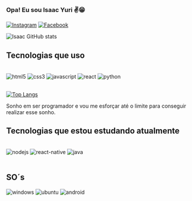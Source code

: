 ### Opa! Eu sou Isaac Yuri ✌😁

[![Instagram](https://img.shields.io/badge/Instagram-E4405F?style=for-the-badge&logo=instagram&logoColor=white)](https://www.instagram.com/isaac_yuri.py/)
[![Facebook](https://img.shields.io/badge/Facebook-1877F2?style=for-the-badge&logo=facebook&logoColor=white)](https://www.facebook.com/isaac.yuri.5)

![Isaac GitHub stats](https://github-readme-stats.vercel.app/api?username=Isaac-Yuri&show_icons=true&theme=dracula)

## Tecnologias que uso 

<div style="display: inline_block"><br>
    <img align='center' alt="html5" src="https://img.shields.io/badge/HTML5-E34F26?style=for-the-badge&logo=html5&logoColor=white" />
    <img align='center' alt="css3" src="https://img.shields.io/badge/CSS3-1572B6?style=for-the-badge&logo=css3&logoColor=white" />
    <img align='center' alt="javascript" src="https://img.shields.io/badge/JavaScript-F7DF1E?style=for-the-badge&logo=javascript&logoColor=black" />
    <img align='center' alt="react" src="https://img.shields.io/badge/React-20232A?style=for-the-badge&logo=react&logoColor=61DAFB" />
    <img align='center' alt="python" src="https://img.shields.io/badge/Python-3776AB?style=for-the-badge&logo=python&logoColor=white" />
</div><br>

[![Top Langs](https://github-readme-stats.vercel.app/api/top-langs/?username=Isaac-Yuri&layout=compact)]()

Sonho em ser programador e vou me esforçar até o limite para conseguir realizar esse sonho. 

## Tecnologias que estou estudando atualmente
<div style='display: inline-block'>
    <br>
    <img align='center' alt="nodejs" src="https://img.shields.io/badge/Node.js-43853D?style=for-the-badge&logo=node.js&logoColor=white"/>
    <img align='center' alt="react-native" src="https://img.shields.io/badge/React_Native-20232A?style=for-the-badge&logo=react&logoColor=61DAFB" />
    <img align='center' alt="java" src="https://img.shields.io/badge/Java-ED8B00?style=for-the-badge&logo=java&logoColor=white"/><br><br>
</div>


## SO´s
<div style='display: inline-block'>
    <img align='center' alt="windows" src="https://img.shields.io/badge/Windows-0078D6?style=for-the-badge&logo=windows&logoColor=white"/>
    <img align='center' alt="ubuntu" src="https://img.shields.io/badge/Ubuntu-E95420?style=for-the-badge&logo=ubuntu&logoColor=white"/>
    <img align='center' alt="android" src="https://img.shields.io/badge/Android-3DDC84?style=for-the-badge&logo=android&logoColor=white"/>
</div>
